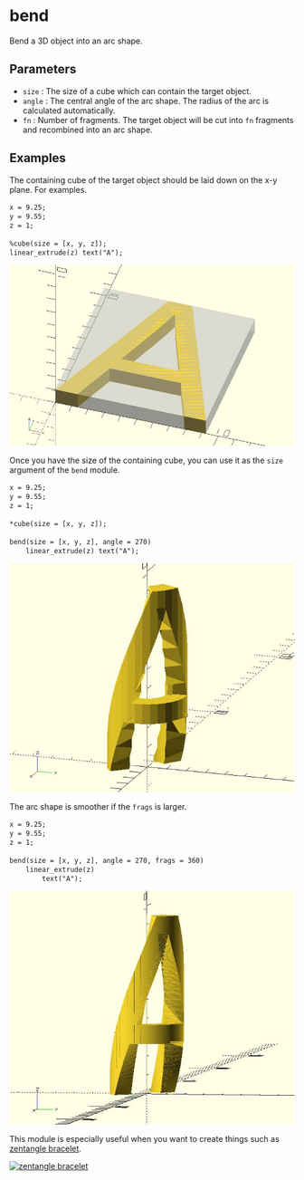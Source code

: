 # bend

Bend a 3D object into an arc shape.

## Parameters

- `size` : The size of a cube which can contain the target object.
- `angle` : The central angle of the arc shape. The radius of the arc is calculated automatically.
- `fn` : Number of fragments. The target object will be cut into `fn` fragments and recombined into an arc shape.

## Examples

The containing cube of the target object should be laid down on the x-y plane. For examples.

	x = 9.25;
	y = 9.55;
	z = 1;  
	       
	%cube(size = [x, y, z]);
	linear_extrude(z) text("A");

![bend](images/lib-bend-1.JPG)

Once you have the size of the containing cube, you can use it as the `size` argument of the `bend` module.

	x = 9.25;
	y = 9.55;
	z = 1;  
	       
	*cube(size = [x, y, z]);
	
	bend(size = [x, y, z], angle = 270)
	    linear_extrude(z) text("A");

![bend](images/lib-bend-2.JPG)

The arc shape is smoother if the `frags` is larger. 
	
	x = 9.25;
	y = 9.55;
	z = 1;  
	
	bend(size = [x, y, z], angle = 270, frags = 360)
	    linear_extrude(z) 
	        text("A");

![bend](images/lib-bend-3.JPG)

This module is especially useful when you want to create things such as [zentangle bracelet](https://www.thingiverse.com/thing:1569263).

[![zentangle bracelet](http://thingiverse-production-new.s3.amazonaws.com/renders/eb/93/4f/62/1f/3bd1f628e1e566dcb5313035e4f3345b_preview_featured.JPG)](https://www.thingiverse.com/thing:1569263)